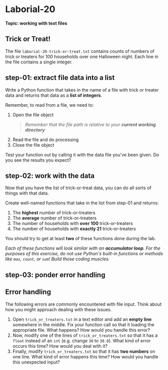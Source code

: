 # Laborial-20

**Topic: working with text files**

## Trick or Treat!

The file `laborial-20-trick-or-treat.txt` contains counts of numbers of trick or treaters for 100 households over one Halloween night. Each line in the file contains a single integer.

## step-01: extract file data into a list

Write a Python function that takes in the name of a file with trick or treater data and returns that data as a **list of integers**. 

Remember, to read from a file, we need to:
   1. Open the file object
      > _Remember that the file path is relative to your **current working directory**_
   2. Read the file and do processing
   3. Close the file object

Test your function out by calling it with the data file you've been given. Do you see the results you expect?

## step-02: work with the data

Now that you have the list of trick-or-treat data, you can do all sorts of things with that data. 

Create well-named functions that take in the list from step-01 and returns:
   1. The **highest** number of trick-or-treaters
   2. The **average** number of trick-or-treaters
   3. The number of households with **over 100** trick-or-treaters
   4. The number of households with **exactly 21** trick-or-treaters

You should try to get at least **two** of these functions done during the lab.

_Each of these functions will look similar with an **accumulator loop**. For the purposes of this exercise, do not use Python's built-in functions or methods like `max`, `count`, or `sum`! Build those coding muscles._

## step-03: ponder error handling

## Error handling
The following errors are commonly encountered with file input. Think about how you might approach dealing with these issues.

1. Open `trick_or_treaters.txt` in a text editor and add an **empty line** somewhere in the middle. Fix your function call so that it loading the appropriate file. What happens? How would you handle this error?
1. Now, modify one of the lines of `trick_or_treaters.txt` so that it has a `float` instead of an `int` (e.g. change `30` to `30.0`). What kind of error occurs this time? How would you deal with it?
1. Finally, modify `trick_or_treaters.txt` so that it has **two numbers** on one line. What kind of error happens this time? How would you handle this unexpected input?